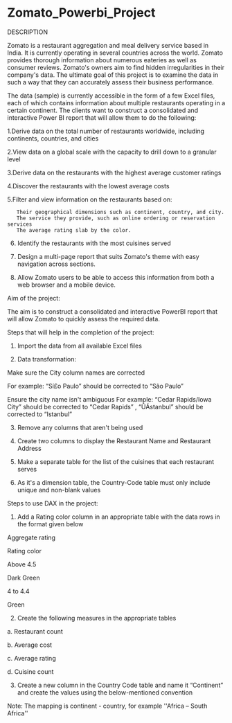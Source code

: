 # Zomato_Powerbi_Project
DESCRIPTION

Zomato is a restaurant aggregation and meal delivery service based in India. It is currently operating in several countries across the world. Zomato provides thorough information about numerous eateries as well as consumer reviews. Zomato's owners aim to find hidden irregularities in their company's data. The ultimate goal of this project is to examine the data in such a way that they can accurately assess their business performance.

The data (sample) is currently accessible in the form of a few Excel files, each of which contains information about multiple restaurants operating in a certain continent. The clients want to construct a consolidated and interactive Power BI report that will allow them to do the following:

1.Derive data on the total number of restaurants worldwide, including continents, countries, and cities

2.View data on a global scale with the capacity to drill down to a granular level

3.Derive data on the restaurants with the highest average customer ratings

4.Discover the restaurants with the lowest average costs

5.Filter and view information on the restaurants based on:

       Their geographical dimensions such as continent, country, and city.
       The service they provide, such as online ordering or reservation services
       The average rating slab by the color.
 6. Identify the restaurants with the most cuisines served

 7. Design a multi-page report that suits Zomato's theme with easy navigation across sections.

 8. Allow Zomato users to be able to access this information from both a web browser and a mobile device.

Aim of the project:

The aim is to construct a consolidated and interactive PowerBI report that will allow Zomato to quickly assess the required data.

 

Steps that will help in the completion of the project:

1. Import the data from all available Excel files

2. Data transformation: 

Make sure the City column names are corrected 

For example: “Sí£o Paulo” should be corrected to “São Paulo”

Ensure the city name isn't ambiguous
For example: “Cedar Rapids/Iowa City” should be corrected to “Cedar Rapids” , “ÛÁstanbul” should be corrected to “Istanbul”

3. Remove any columns that aren't being used 

4. Create two columns to display the Restaurant Name and Restaurant Address

5. Make a separate table for the list of the cuisines that each restaurant serves

6. As it's a dimension table, the Country-Code table must only include unique and non-blank values

 

Steps to use DAX in the project:


 

1) Add a Rating color column in an appropriate table with the data rows in the format given below

                                                      

Aggregate rating                         

Rating color

Above 4.5  

Dark Green

4 to 4.4  

Green

 

 

2) Create the following measures in the appropriate tables 

a. Restaurant count

b. Average cost

c. Average rating 

d. Cuisine count

3) Create a new column in the Country Code table and name it “Continent” and create the values using the below-mentioned convention

Note: The mapping is continent - country, for example ''Africa – South Africa'' 

 
